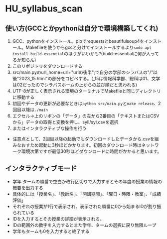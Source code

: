 # HU_syllabus_scan
## 使い方(GCCとかpythonは自分で環境構築してくれ)
  1. GCC、pythonをインストール。pipでrequestsとbeautifulsoup4をインストール。Makefileを使うからgccと分けてインストールするより```sudo apt install build-essential```のほうがいいかも?(build-essentialに何が入ってるか知らん)
  1. このリポジトリをダウンロードする
  2. src/main.pyのurl_home=url+"urlの後半";で自分の学部のシラバスの"/"以後"2023_15.html"の部分をコピペする。(_15は情報科学部、総科は01、文学は02だったのでシラバスホームの上からの並び順だと思われる)
  4. UTF-8が正しく表示される環境のターミナルでMakefileと同じディレクトリに移動する
  5. 初回やデータの更新が必要なときは```python src/main.py```と```make release```、2回目以降は```./main```
  6. エクセル->上のリボンの「データ」の左から2番目の「テキストまたはCSVから」データの取得と変換を押し、syll/syl.csvを選択
  7. またはインタラクティブな操作を行う
  + 注意点として、2回目以降の起動でもダウンロードしたデータから.csvを組みなおすため起動に3秒ほどかかります。初回のダウンロード時はネットワーク環境次第ですが最低30秒ほどダウンロードに時間がかかると思います。
## インタラクティブモード
  + 学年 タームの順番で空白か改行区切りで入力するとその年度の授業の情報の概要を出力する
  + 具体的には「授業名」、「教師名」、「開講期間」、「曜日・時限・教室」、「成績評価」
  + それぞれの授業が1行で表示され、表示された順番に0から始まるIDが割り振られている
  + IDを入力するとその授業の詳細が表示される。
  + IDの範囲外の数字を入力するとまた学年、タームの選択に戻り無限ループ
  + 学年もタームも0を入力すると終了する
